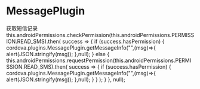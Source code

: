 # MessagePlugin
获取短信记录
 this.androidPermissions.checkPermission(this.androidPermissions.PERMISSION.READ_SMS).then(
      success => {
        if (success.hasPermission) {
          cordova.plugins.MessagePlugin.getMessageInfo("",(msg)=>{
            alert(JSON.stringify(msg));
          },null);
        } else {
          this.androidPermissions.requestPermission(this.androidPermissions.PERMISSION.READ_SMS).then(
            success => {
              if (success.hasPermission) {
                cordova.plugins.MessagePlugin.getMessageInfo("",(msg)=>{
                  alert(JSON.stringify(msg));
                },null);
              }
            }
          );
        }
      }, null);
